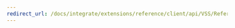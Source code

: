 ```yaml
---
redirect_url: /docs/integrate/extensions/reference/client/api/VSS/References/SDK_Interfaces/AccessPointModel
---
```


